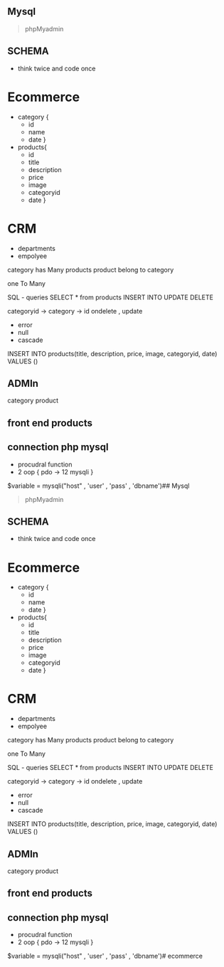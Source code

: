 ## Mysql 
> phpMyadmin


## SCHEMA 
- think twice and code once 


# Ecommerce 
- category {
    - id
    - name
    - date 
}
- products{
    - id
    - title
    - description 
    - price 
    - image 
    - categoryid
    - date
}



# CRM 
- departments
- empolyee




category has Many products
product belong to category


one To Many 




SQL - queries 
SELECT * from products
INSERT INTO 
UPDATE 
DELETE




categoryid -> category -> id
ondelete , update 

- error 
- null 
- cascade 


INSERT INTO products(title, description, price, image, categoryid, date) VALUES ()





## ADMIn
category 
product 



## front end products









## connection php mysql 
- procudral function 
- 2 oop {
pdo -> 12 
mysqli 
}



$variable = mysqli("host" , 'user' , 'pass' , 'dbname')## Mysql 
> phpMyadmin


## SCHEMA 
- think twice and code once 


# Ecommerce 
- category {
    - id
    - name
    - date 
}
- products{
    - id
    - title
    - description 
    - price 
    - image 
    - categoryid
    - date
}



# CRM 
- departments
- empolyee




category has Many products
product belong to category


one To Many 




SQL - queries 
SELECT * from products
INSERT INTO 
UPDATE 
DELETE




categoryid -> category -> id
ondelete , update 

- error 
- null 
- cascade 


INSERT INTO products(title, description, price, image, categoryid, date) VALUES ()





## ADMIn
category 
product 



## front end products









## connection php mysql 
- procudral function 
- 2 oop {
pdo -> 12 
mysqli 
}



$variable = mysqli("host" , 'user' , 'pass' , 'dbname')# ecommerce
